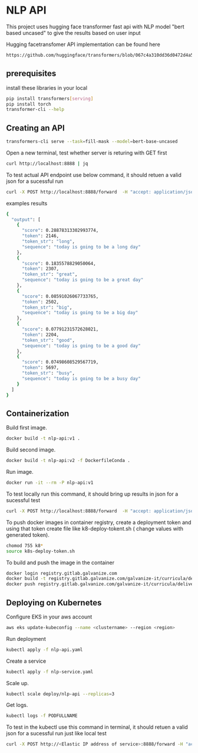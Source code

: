 # NLP API
This project uses hugging face transformer fast api with NLP model "bert based uncased" to give the results based on user input

Hugging facetransfomer API implementation can be found here
```bash
https://github.com/huggingface/transformers/blob/067c4a310dd36d0472d4a587145e94d20bf64964/src/transformers/commands/serving.py#L163
```

## prerequisites

install these libraries in your local 
```bash
pip install transformers[serving]
pip install torch 
transformer-cli --help
```

## Creating an API
```bash
transformers-cli serve --task=fill-mask --model=bert-base-uncased
```

Open a new terminal, test whether server is returing with GET first
```bash
curl http://localhost:8888 | jq 
```
To test actual API endpoint use below command, it should retuen a valid json for a sucessful run
```bash
curl -X POST http://localhost:8888/forward  -H "accept: application/json" -H "Content-Type: application/json" -d '{"inputs": "Today is going to be a [MASK] day"}' | jq 
```

examples results
```bash
{
  "output": [
    {
      "score": 0.28878313302993774,
      "token": 2146,
      "token_str": "long",
      "sequence": "today is going to be a long day"
    },
    {
      "score": 0.1835578829050064,
      "token": 2307,
      "token_str": "great",
      "sequence": "today is going to be a great day"
    },
    {
      "score": 0.08591026067733765,
      "token": 2502,
      "token_str": "big",
      "sequence": "today is going to be a big day"
    },
    {
      "score": 0.07791231572628021,
      "token": 2204,
      "token_str": "good",
      "sequence": "today is going to be a good day"
    },
    {
      "score": 0.07498608529567719,
      "token": 5697,
      "token_str": "busy",
      "sequence": "today is going to be a busy day"
    }
  ]
}
```

## Containerization
Build first image.
```bash
docker build -t nlp-api:v1 .
```

Build second image.
```bash
docker build -t nlp-api:v2 -f DockerfileConda .
```

Run image.
```bash
docker run -it --rm -P nlp-api:v1
```

To test locally run this command, it should bring up results in json for a sucessful test
```bash
curl -X POST http://localhost:8888/forward  -H "accept: application/json" -H "Content-Type: application/json" -d '{"inputs": "Today is going to be a [MASK] day"}' | jq 
```

To push docker images in container registry, create a deployment token and using that token create file like k8-deploy-tokent.sh ( change values with generated token).
```bash
chomod 755 k8*
source k8s-deploy-token.sh
```

To build and push the image in the container
```bash
docker login registry.gitlab.galvanize.com
docker build -t registry.gitlab.galvanize.com/galvanize-it/curricula/delivery/enterprise/sf/cse-caas-november-2023/student-work/murali-venigalla/nlp-api .
docker push registry.gitlab.galvanize.com/galvanize-it/curricula/delivery/enterprise/sf/cse-caas-november-2023/student-work/murali-venigalla/nlp-api
```

## Deploying on Kubernetes
Configure EKS in your aws account
```bash
aws eks update-kubeconfig --name <clustername> --region <region>
```


Run deployment
```bash
kubectl apply -f nlp-api.yaml
```

Create a service
```bash
kubectl apply -f nlp-service.yaml
```

Scale up.
```bash
kubectl scale deploy/nlp-api --replicas=3
```

Get logs.
```bash
kubectl logs -f PODFULLNAME
```


To test in the kubectl use this command in terminal, it should retuen a valid json for a sucessful run just like local test
```bash
curl -X POST http://<Elastic IP address of service>:8888/forward -H "accept: application/json" -H "Content-Type: application/json" -d '{"inputs": "Today is going to be a [MASK] day"}' | jq 
```
